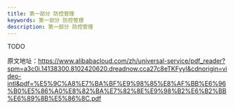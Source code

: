 ```yaml
---
title: 第一部分 防控管理
keywords: 第一部分 防控管理
description: 第一部分 防控管理
---
```


TODO

















原文地址：https://www.alibabacloud.com/zh/universal-service/pdf_reader?spm=a3c0i.14138300.8102420620.dreadnow.cca27c8eTKFyyl&cdnorigin=video-intl&pdf=%E5%9C%A8%E7%BA%BF%E9%98%85%E8%AF%BB%E6%96%B0%E5%86%A0%E8%82%BA%E7%82%8E%E9%98%B2%E6%B2%BB%E6%89%8B%E5%86%8C.pdf
